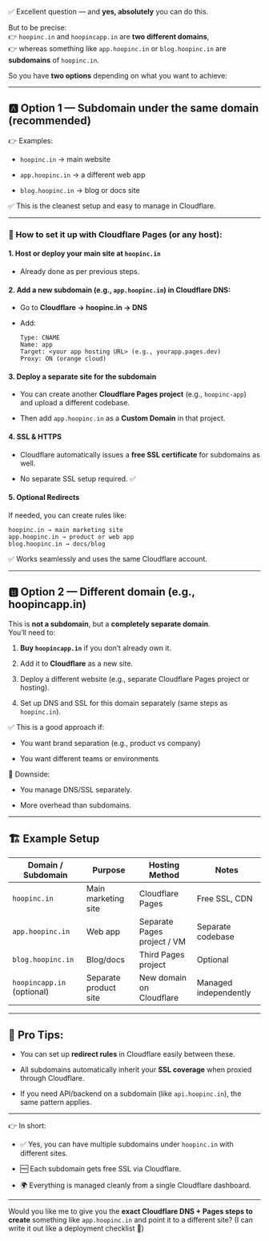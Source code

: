 ✅ Excellent question — and **yes, absolutely** you can do this.

But to be precise:  
👉 `hoopinc.in` and `hoopincapp.in` are **two different domains**,  
👉 whereas something like `app.hoopinc.in` or `blog.hoopinc.in` are **subdomains** of `hoopinc.in`.

So you have **two options** depending on what you want to achieve:

---

## 🅰️ **Option 1 — Subdomain under the same domain (recommended)**

👉 Examples:

- `hoopinc.in` → main website
    
- `app.hoopinc.in` → a different web app
    
- `blog.hoopinc.in` → blog or docs site
    

✅ This is the cleanest setup and easy to manage in Cloudflare.

---

### 🧭 How to set it up with Cloudflare Pages (or any host):

#### 1. Host or deploy your **main site** at `hoopinc.in`

- Already done as per previous steps.
    

#### 2. Add a **new subdomain** (e.g., `app.hoopinc.in`) in Cloudflare DNS:

- Go to **Cloudflare → hoopinc.in → DNS**
    
- Add:
    
    ```
    Type: CNAME
    Name: app
    Target: <your app hosting URL> (e.g., yourapp.pages.dev)
    Proxy: ON (orange cloud)
    ```
    

#### 3. Deploy a **separate site** for the subdomain

- You can create another **Cloudflare Pages project** (e.g., `hoopinc-app`) and upload a different codebase.
    
- Then add `app.hoopinc.in` as a **Custom Domain** in that project.
    

#### 4. SSL & HTTPS

- Cloudflare automatically issues a **free SSL certificate** for subdomains as well.
    
- No separate SSL setup required. ✅
    

#### 5. Optional Redirects

If needed, you can create rules like:

```
hoopinc.in → main marketing site
app.hoopinc.in → product or web app
blog.hoopinc.in → docs/blog
```

✅ Works seamlessly and uses the same Cloudflare account.

---

## 🅱️ **Option 2 — Different domain (e.g., hoopincapp.in)**

This is **not a subdomain**, but a **completely separate domain**.  
You’ll need to:

1. **Buy `hoopincapp.in`** if you don’t already own it.
    
2. Add it to **Cloudflare** as a new site.
    
3. Deploy a different website (e.g., separate Cloudflare Pages project or hosting).
    
4. Set up DNS and SSL for this domain separately (same steps as `hoopinc.in`).
    

✅ This is a good approach if:

- You want brand separation (e.g., product vs company)
    
- You want different teams or environments
    

🚫 Downside:

- You manage DNS/SSL separately.
    
- More overhead than subdomains.
    

---

## 🏗️ Example Setup

|Domain / Subdomain|Purpose|Hosting Method|Notes|
|---|---|---|---|
|`hoopinc.in`|Main marketing site|Cloudflare Pages|Free SSL, CDN|
|`app.hoopinc.in`|Web app|Separate Pages project / VM|Separate codebase|
|`blog.hoopinc.in`|Blog/docs|Third Pages project|Optional|
|`hoopincapp.in` (optional)|Separate product site|New domain on Cloudflare|Managed independently|

---

## 🧠 Pro Tips:

- You can set up **redirect rules** in Cloudflare easily between these.
    
- All subdomains automatically inherit your **SSL coverage** when proxied through Cloudflare.
    
- If you need API/backend on a subdomain (like `api.hoopinc.in`), the same pattern applies.
    

---

👉 In short:

- ✅ Yes, you can have multiple subdomains under `hoopinc.in` with different sites.
    
- 🆓 Each subdomain gets free SSL via Cloudflare.
    
- 🌍 Everything is managed cleanly from a single Cloudflare dashboard.
    

---

Would you like me to give you the **exact Cloudflare DNS + Pages steps to create** something like `app.hoopinc.in` and point it to a different site? (I can write it out like a deployment checklist 📝)